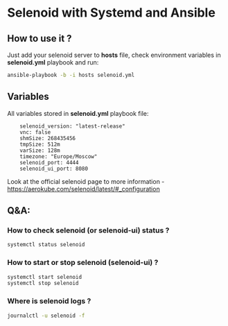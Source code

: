 # Selenoid with Systemd and Ansible

## How to use it ?

Just add your selenoid server to **hosts** file, check environment variables in **selenoid.yml** playbook and run:
```bash
ansible-playbook -b -i hosts selenoid.yml
```

## Variables

All variables stored in **selenoid.yml** playbook file:

```
    selenoid_version: "latest-release"
    vnc: false
    shmSize: 268435456
    tmpSize: 512m
    varSize: 128m
    timezone: "Europe/Moscow"
    selenoid_port: 4444
    selenoid_ui_port: 8080
```

Look at the official selenoid page to more information - https://aerokube.com/selenoid/latest/#_configuration

## Q&A:

### How to check selenoid (or selenoid-ui) status ?
```bash
systemctl status selenoid
```

### How to start or stop selenoid (selenoid-ui) ?
```bash
systemctl start selenoid
systemctl stop selenoid
```

### Where is selenoid logs ?
```bash
journalctl -u selenoid -f
```
